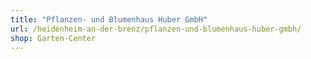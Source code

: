 ```yaml
---
title: "Pflanzen- und Blumenhaus Huber GmbH"
url: /heidenheim-an-der-brenz/pflanzen-und-blumenhaus-huber-gmbh/
shop: Garten-Center
---
```

